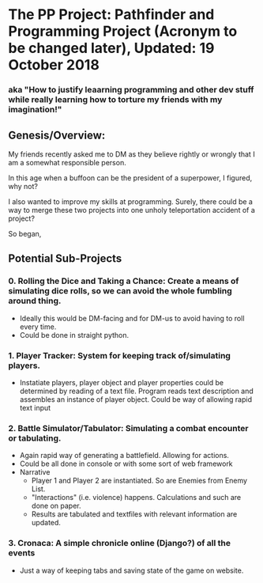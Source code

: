 # The PP Project: Pathfinder and Programming Project (Acronym to be changed later), Updated: 19 October 2018
### aka "How to justify leaarning programming and other dev stuff while really learning how to torture my friends with my imagination!"

## Genesis/Overview:
My friends recently asked me to DM as they believe rightly or wrongly that I am a somewhat responsible person.

In this age when a buffoon can be the president of a superpower, I figured, why not? 

I also wanted to improve my skills at programming. Surely, there could be a way to merge these two projects into one unholy teleportation accident of a project?

So began,

## Potential Sub-Projects
### 0. Rolling the Dice and Taking a Chance: Create a means of simulating dice rolls, so we can avoid the whole fumbling around thing. 
- Ideally this would be DM-facing and for DM-us to avoid having to roll every time. 
- Could be done in straight python.

### 1. Player Tracker: System for keeping track of/simulating players. 
- Instatiate players, player object and player properties could be determined by reading of a text file. Program reads text description and assembles an instance of player object. Could be way of allowing rapid text input

### 2. Battle Simulator/Tabulator: Simulating a combat encounter or tabulating.
- Again rapid way of generating a battlefield. Allowing for actions. 
- Could be all done in console or with some sort of web framework
- Narrative
  - Player 1 and Player 2 are instantiated. So are Enemies from Enemy List.
  - "Interactions" (i.e. violence) happens. Calculations and such are done on paper. 
  - Results are tabulated and textfiles with relevant information are updated. 

### 3. Cronaca: A simple chronicle online (Django?) of all the events
- Just a way of keeping tabs and saving state of the game on website. 
 

